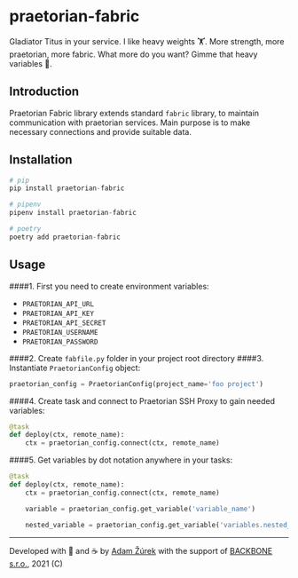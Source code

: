 # praetorian-fabric

Gladiator Titus in your service. I like heavy weights 🏋️. More strength, more praetorian, more fabric. 
What more do you want? Gimme that heavy variables 💪.

## Introduction

Praetorian Fabric library extends standard `fabric` library, to maintain communication
with praetorian services. Main purpose is to make necessary connections and provide
suitable data.

## Installation

```python
# pip
pip install praetorian-fabric

# pipenv
pipenv install praetorian-fabric

# poetry
poetry add praetorian-fabric
```

## Usage

####1. First you need to create environment variables:

- `PRAETORIAN_API_URL`
- `PRAETORIAN_API_KEY`
- `PRAETORIAN_API_SECRET`
- `PRAETORIAN_USERNAME`
- `PRAETORIAN_PASSWORD`

####2. Create `fabfile.py` folder in your project root directory
####3. Instantiate `PraetorianConfig` object:

```python
praetorian_config = PraetorianConfig(project_name='foo project')
```

####4. Create task and connect to Praetorian SSH Proxy to gain needed variables:

```python
@task
def deploy(ctx, remote_name):
    ctx = praetorian_config.connect(ctx, remote_name)
```
####5. Get variables by dot notation anywhere in your tasks:

```python
@task
def deploy(ctx, remote_name):
    ctx = praetorian_config.connect(ctx, remote_name)

    variable = praetorian_config.get_variable('variable_name')

    nested_variable = praetorian_config.get_variable('variables.nested_variable.name')
```
---
Developed with 💙 and ☕️ by [Adam Žúrek](https://zurek11.github.io/)
with the support of [BACKBONE s.r.o.](https://www.backbone.sk/), 2021 (C)
